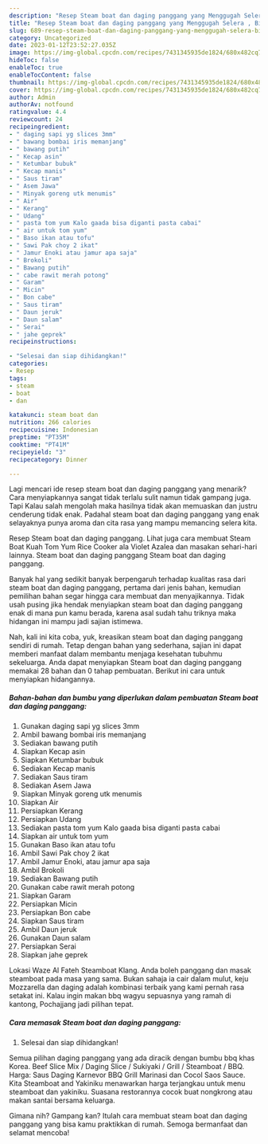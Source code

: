 ```yaml
---
description: "Resep Steam boat dan daging panggang yang Menggugah Selera , Bikin Ngiler"
title: "Resep Steam boat dan daging panggang yang Menggugah Selera , Bikin Ngiler"
slug: 689-resep-steam-boat-dan-daging-panggang-yang-menggugah-selera-bikin-ngiler
category: Uncategorized
date: 2023-01-12T23:52:27.035Z
image: https://img-global.cpcdn.com/recipes/7431345935de1824/680x482cq70/steam-boat-dan-daging-panggang-foto-resep-utama.jpg
hideToc: false
enableToc: true
enableTocContent: false
thumbnail: https://img-global.cpcdn.com/recipes/7431345935de1824/680x482cq70/steam-boat-dan-daging-panggang-foto-resep-utama.jpg
cover: https://img-global.cpcdn.com/recipes/7431345935de1824/680x482cq70/steam-boat-dan-daging-panggang-foto-resep-utama.jpg
author: Admin
authorAv: notfound
ratingvalue: 4.4
reviewcount: 24
recipeingredient:
- " daging sapi yg slices 3mm"
- " bawang bombai iris memanjang"
- " bawang putih"
- " Kecap asin"
- " Ketumbar bubuk"
- " Kecap manis"
- " Saus tiram"
- " Asem Jawa"
- " Minyak goreng utk menumis"
- " Air"
- " Kerang"
- " Udang"
- " pasta tom yum Kalo gaada bisa diganti pasta cabai"
- " air untuk tom yum"
- " Baso ikan atau tofu"
- " Sawi Pak choy 2 ikat"
- " Jamur Enoki atau jamur apa saja"
- " Brokoli"
- " Bawang putih"
- " cabe rawit merah potong"
- " Garam"
- " Micin"
- " Bon cabe"
- " Saus tiram"
- " Daun jeruk"
- " Daun salam"
- " Serai"
- " jahe geprek"
recipeinstructions:

- "Selesai dan siap dihidangkan!"
categories:
- Resep
tags:
- steam
- boat
- dan

katakunci: steam boat dan 
nutrition: 266 calories
recipecuisine: Indonesian
preptime: "PT35M"
cooktime: "PT41M"
recipeyield: "3"
recipecategory: Dinner

---
```



Lagi mencari ide resep steam boat dan daging panggang yang menarik? Cara menyiapkannya sangat tidak terlalu sulit namun tidak gampang juga. Tapi Kalau salah mengolah maka hasilnya tidak akan memuaskan dan justru cenderung tidak enak. Padahal steam boat dan daging panggang yang enak selayaknya punya aroma dan cita rasa yang mampu memancing selera kita.


Resep Steam boat dan daging panggang. Lihat juga cara membuat Steam Boat Kuah Tom Yum Rice Cooker ala Violet Azalea dan masakan sehari-hari lainnya. Steam boat dan daging panggang Steam boat dan daging panggang.

Banyak hal yang sedikit banyak berpengaruh terhadap kualitas rasa dari steam boat dan daging panggang, pertama dari jenis bahan, kemudian pemilihan bahan segar hingga cara membuat dan menyajikannya. Tidak usah pusing jika hendak menyiapkan steam boat dan daging panggang enak di mana pun kamu berada, karena asal sudah tahu triknya maka hidangan ini mampu jadi sajian istimewa.


Nah, kali ini kita coba, yuk, kreasikan steam boat dan daging panggang sendiri di rumah. Tetap dengan bahan yang sederhana, sajian ini dapat memberi manfaat dalam membantu menjaga kesehatan tubuhmu sekeluarga. Anda dapat menyiapkan Steam boat dan daging panggang memakai 28 bahan dan 0 tahap pembuatan. Berikut ini cara untuk menyiapkan hidangannya.

<!--inarticleads1-->

##### Bahan-bahan dan bumbu yang diperlukan dalam pembuatan Steam boat dan daging panggang:

1. Gunakan  daging sapi yg slices 3mm
1. Ambil  bawang bombai iris memanjang
1. Sediakan  bawang putih
1. Siapkan  Kecap asin
1. Siapkan  Ketumbar bubuk
1. Sediakan  Kecap manis
1. Sediakan  Saus tiram
1. Sediakan  Asem Jawa
1. Siapkan  Minyak goreng utk menumis
1. Siapkan  Air
1. Persiapkan  Kerang
1. Persiapkan  Udang
1. Sediakan  pasta tom yum Kalo gaada bisa diganti pasta cabai
1. Siapkan  air untuk tom yum
1. Gunakan  Baso ikan atau tofu
1. Ambil  Sawi Pak choy 2 ikat
1. Ambil  Jamur Enoki, atau jamur apa saja
1. Ambil  Brokoli
1. Sediakan  Bawang putih
1. Gunakan  cabe rawit merah potong
1. Siapkan  Garam
1. Persiapkan  Micin
1. Persiapkan  Bon cabe
1. Siapkan  Saus tiram
1. Ambil  Daun jeruk
1. Gunakan  Daun salam
1. Persiapkan  Serai
1. Siapkan  jahe geprek


Lokasi Waze Al Fateh Steamboat Klang. Anda boleh panggang dan masak steamboat pada masa yang sama. Bukan sahaja ia cair dalam mulut, keju Mozzarella dan daging adalah kombinasi terbaik yang kami pernah rasa setakat ini. Kalau ingin makan bbq wagyu sepuasnya yang ramah di kantong, Pochajjang jadi pilihan tepat. 

<!--inarticleads2-->

##### Cara memasak Steam boat dan daging panggang:


1. Selesai dan siap dihidangkan!

Semua pilihan daging panggang yang ada diracik dengan bumbu bbq khas Korea. Beef Slice Mix / Daging Slice / Sukiyaki / Grill / Steamboat / BBQ. Harga: Saus Daging Karnevor BBQ Grill Marinasi dan Cocol Saos Sauce. Kita Steamboat and Yakiniku menawarkan harga terjangkau untuk menu steamboat dan yakiniku. Suasana restorannya cocok buat nongkrong atau makan santai bersama keluarga. 

Gimana nih? Gampang kan? Itulah cara membuat steam boat dan daging panggang yang bisa kamu praktikkan di rumah. Semoga bermanfaat dan selamat mencoba!
